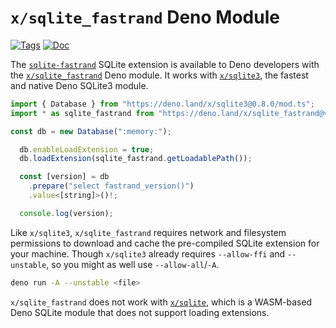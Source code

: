 <!--- Generated with the deno_generate_package.sh script, don't edit by hand! -->

# `x/sqlite_fastrand` Deno Module

[![Tags](https://img.shields.io/github/release/asg017/sqlite-fastrand)](https://github.com/asg017/sqlite-fastrand/releases)
[![Doc](https://doc.deno.land/badge.svg)](https://doc.deno.land/https/deno.land/x/sqlite-fastrand@0.2.1-alpha.10/mod.ts)

The [`sqlite-fastrand`](https://github.com/asg017/sqlite-fastrand) SQLite extension is available to Deno developers with the [`x/sqlite_fastrand`](https://deno.land/x/sqlite_fastrand) Deno module. It works with [`x/sqlite3`](https://deno.land/x/sqlite3), the fastest and native Deno SQLite3 module.

```js
import { Database } from "https://deno.land/x/sqlite3@0.8.0/mod.ts";
import * as sqlite_fastrand from "https://deno.land/x/sqlite_fastrand@v0.2.1-alpha.10/mod.ts";

const db = new Database(":memory:");

  db.enableLoadExtension = true;
  db.loadExtension(sqlite_fastrand.getLoadablePath());

  const [version] = db
    .prepare("select fastrand_version()")
    .value<[string]>()!;

  console.log(version);

```

Like `x/sqlite3`, `x/sqlite_fastrand` requires network and filesystem permissions to download and cache the pre-compiled SQLite extension for your machine. Though `x/sqlite3` already requires `--allow-ffi` and `--unstable`, so you might as well use `--allow-all`/`-A`.

```bash
deno run -A --unstable <file>
```

`x/sqlite_fastrand` does not work with [`x/sqlite`](https://deno.land/x/sqlite@v3.7.0), which is a WASM-based Deno SQLite module that does not support loading extensions.
